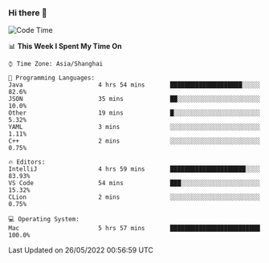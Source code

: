 ### Hi there 👋


<!--START_SECTION:waka-->
![Code Time](http://img.shields.io/badge/Code%20Time-0%20secs-blue)

📊 **This Week I Spent My Time On** 

```text
⌚︎ Time Zone: Asia/Shanghai

💬 Programming Languages: 
Java                     4 hrs 54 mins       ████████████████████░░░░░   82.6% 
JSON                     35 mins             ██░░░░░░░░░░░░░░░░░░░░░░░   10.0% 
Other                    19 mins             █░░░░░░░░░░░░░░░░░░░░░░░░   5.32% 
YAML                     3 mins              ░░░░░░░░░░░░░░░░░░░░░░░░░   1.11% 
C++                      2 mins              ░░░░░░░░░░░░░░░░░░░░░░░░░   0.75%

🔥 Editors: 
IntelliJ                 4 hrs 59 mins       █████████████████████░░░░   83.93% 
VS Code                  54 mins             ███░░░░░░░░░░░░░░░░░░░░░░   15.32% 
CLion                    2 mins              ░░░░░░░░░░░░░░░░░░░░░░░░░   0.75%

💻 Operating System: 
Mac                      5 hrs 57 mins       █████████████████████████   100.0%

```


 Last Updated on 26/05/2022 00:56:59 UTC
<!--END_SECTION:waka-->

<!--
**SillyPasty/SillyPasty** is a ✨ _special_ ✨ repository because its `README.md` (this file) appears on your GitHub profile.

Here are some ideas to get you started:

- 🔭 I’m currently working on ...
- 🌱 I’m currently learning ...
- 👯 I’m looking to collaborate on ...
- 🤔 I’m looking for help with ...
- 💬 Ask me about ...
- 📫 How to reach me: ...
- 😄 Pronouns: ...
- ⚡ Fun fact: ...
-->


